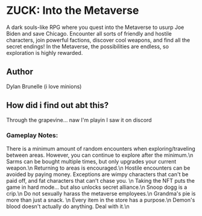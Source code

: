 # ZUCK: Into the Metaverse
A dark souls-like RPG where you quest into the Metaverse to usurp Joe Biden and save Chicago. Encounter all sorts of friendly and hostile characters, join powerful factions, discover cool weapons, and find all the secret endings! In the Metaverse, the possibilities are endless, so exploration is highly rewarded.
## Author
Dylan Brunelle (i love minions)
## How did i find out abt this?
Through the grapevine... naw I'm playin I saw it on discord

### Gameplay Notes:

There is a minimum amount of random encounters when exploring/traveling between areas. However, you can continue to explore after the minimum.\n
Sarms can be bought multiple times, but only upgrades your current weapon.\n
Returning to areas is encouraged.\n
Hostile encounters can be avoided by paying money. Exceptions are wimpy characters that can't be paid off, and fat characters that can't chase you. \n
Taking the NFT puts the game in hard mode... but also unlocks secret alliance.\n
Snoop dogg is a crip.\n
Do not sexually harass the metaverse employees.\n
Grandma's pie is more than just a snack. \n
Every item in the store has a purpose.\n
Demon's blood doesn't actually do anything. Deal with it.\n
